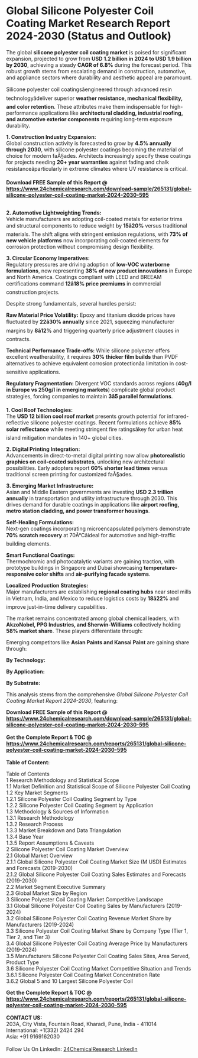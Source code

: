 <h1>Global Silicone Polyester Coil Coating Market Research Report 2024-2030 (Status and Outlook)</h1><p>The global <strong>silicone polyester coil coating market</strong> is poised for significant expansion, projected to grow from <strong>USD 1.2 billion in 2024 to USD 1.9 billion by 2030</strong>, achieving a steady <strong>CAGR of 6.8%</strong> during the forecast period. This robust growth stems from escalating demand in construction, automotive, and appliance sectors where durability and aesthetic appeal are paramount.</p><p>Silicone polyester coil coatingsâengineered through advanced resin technologyâdeliver superior <strong>weather resistance, mechanical flexibility, and color retention</strong>. These attributes make them indispensable for high-performance applications like <strong>architectural cladding, industrial roofing, and automotive exterior components</strong> requiring long-term exposure durability.</p><p><strong>1. Construction Industry Expansion:</strong><br>
Global construction activity is forecasted to grow by <strong>4.5% annually through 2030</strong>, with silicone polyester coatings becoming the material of choice for modern faÃ§ades. Architects increasingly specify these coatings for projects needing <strong>20+ year warranties</strong> against fading and chalk resistanceâparticularly in extreme climates where UV resistance is critical.</p><div><b>Download FREE Sample of this Report @ 
            <a href="https://www.24chemicalresearch.com/download-sample/265131/global-silicone-polyester-coil-coating-market-2024-2030-595">
            https://www.24chemicalresearch.com/download-sample/265131/global-silicone-polyester-coil-coating-market-2024-2030-595</a></b></div><br><p><strong>2. Automotive Lightweighting Trends:</strong><br>
Vehicle manufacturers are adopting coil-coated metals for exterior trims and structural components to reduce weight by <strong>15â20%</strong> versus traditional materials. The shift aligns with stringent emission regulations, with <strong>73% of new vehicle platforms</strong> now incorporating coil-coated elements for corrosion protection without compromising design flexibility.</p><p><strong>3. Circular Economy Imperatives:</strong><br>
Regulatory pressures are driving adoption of <strong>low-VOC waterborne formulations</strong>, now representing <strong>38% of new product innovations</strong> in Europe and North America. Coatings compliant with LEED and BREEAM certifications command <strong>12â18% price premiums</strong> in commercial construction projects.</p><p>Despite strong fundamentals, several hurdles persist:</p><p><strong>Raw Material Price Volatility:</strong> Epoxy and titanium dioxide prices have fluctuated by <strong>22â30% annually</strong> since 2021, squeezing manufacturer margins by <strong>8â12%</strong> and triggering quarterly price adjustment clauses in contracts.</p><p><strong>Technical Performance Trade-offs:</strong> While silicone polyester offers excellent weatherability, it requires <strong>30% thicker film builds</strong> than PVDF alternatives to achieve equivalent corrosion protectionâa limitation in cost-sensitive applications.</p><p><strong>Regulatory Fragmentation:</strong> Divergent VOC standards across regions (<strong>40g/l in Europe vs 250g/l in emerging markets</strong>) complicate global product strategies, forcing companies to maintain <strong>3â5 parallel formulations</strong>.</p><p><strong>1. Cool Roof Technologies:</strong><br>
The <strong>USD 12 billion cool roof market</strong> presents growth potential for infrared-reflective silicone polyester coatings. Recent formulations achieve <strong>85% solar reflectance</strong> while meeting stringent fire ratingsâkey for urban heat island mitigation mandates in 140+ global cities.</p><p><strong>2. Digital Printing Integration:</strong><br>
Advancements in direct-to-metal digital printing now allow <strong>photorealistic graphics on coil-coated substrates</strong>, unlocking new architectural possibilities. Early adopters report <strong>60% shorter lead times</strong> versus traditional screen printing for customized faÃ§ades.</p><p><strong>3. Emerging Market Infrastructure:</strong><br>
Asian and Middle Eastern governments are investing <strong>USD 2.3 trillion annually</strong> in transportation and utility infrastructure through 2030. This drives demand for durable coatings in applications like <strong>airport roofing, metro station cladding, and power transformer housings</strong>.</p><p><strong>Self-Healing Formulations:</strong><br>
    Next-gen coatings incorporating microencapsulated polymers demonstrate <strong>70% scratch recovery</strong> at 70Â°Câideal for automotive and high-traffic building elements.</p><p><strong>Smart Functional Coatings:</strong><br>
    Thermochromic and photocatalytic variants are gaining traction, with prototype buildings in Singapore and Dubai showcasing <strong>temperature-responsive color shifts</strong> and <strong>air-purifying facade systems</strong>.</p><p><strong>Localized Production Strategies:</strong><br>
    Major manufacturers are establishing <strong>regional coating hubs</strong> near steel mills in Vietnam, India, and Mexico to reduce logistics costs by <strong>18â22%</strong> and improve just-in-time delivery capabilities.</p><p>The market remains concentrated among global chemical leaders, with <strong>AkzoNobel, PPG Industries, and Sherwin-Williams</strong> collectively holding <strong>58% market share</strong>. These players differentiate through:</p><p>Emerging competitors like <strong>Asian Paints and Kansai Paint</strong> are gaining share through:</p><p><strong>By Technology:</strong></p><p><strong>By Application:</strong></p><p><strong>By Substrate:</strong></p><p>This analysis stems from the comprehensive <em>Global Silicone Polyester Coil Coating Market Report 2024-2030</em>, featuring:</p><div><b>Download FREE Sample of this Report @ 
            <a href="https://www.24chemicalresearch.com/download-sample/265131/global-silicone-polyester-coil-coating-market-2024-2030-595">
            https://www.24chemicalresearch.com/download-sample/265131/global-silicone-polyester-coil-coating-market-2024-2030-595</a></b></div><br><div><b>Get the Complete Report & TOC @ 
            <a href="https://www.24chemicalresearch.com/reports/265131/global-silicone-polyester-coil-coating-market-2024-2030-595">
            https://www.24chemicalresearch.com/reports/265131/global-silicone-polyester-coil-coating-market-2024-2030-595</a></b></div><br>
            <b>Table of Content:</b><p>Table of Contents<br />
1 Research Methodology and Statistical Scope<br />
1.1 Market Definition and Statistical Scope of Silicone Polyester Coil Coating<br />
1.2 Key Market Segments<br />
1.2.1 Silicone Polyester Coil Coating Segment by Type<br />
1.2.2 Silicone Polyester Coil Coating Segment by Application<br />
1.3 Methodology & Sources of Information<br />
1.3.1 Research Methodology<br />
1.3.2 Research Process<br />
1.3.3 Market Breakdown and Data Triangulation<br />
1.3.4 Base Year<br />
1.3.5 Report Assumptions & Caveats<br />
2 Silicone Polyester Coil Coating Market Overview<br />
2.1 Global Market Overview<br />
2.1.1 Global Silicone Polyester Coil Coating Market Size (M USD) Estimates and Forecasts (2019-2030)<br />
2.1.2 Global Silicone Polyester Coil Coating Sales Estimates and Forecasts (2019-2030)<br />
2.2 Market Segment Executive Summary<br />
2.3 Global Market Size by Region<br />
3 Silicone Polyester Coil Coating Market Competitive Landscape<br />
3.1 Global Silicone Polyester Coil Coating Sales by Manufacturers (2019-2024)<br />
3.2 Global Silicone Polyester Coil Coating Revenue Market Share by Manufacturers (2019-2024)<br />
3.3 Silicone Polyester Coil Coating Market Share by Company Type (Tier 1, Tier 2, and Tier 3)<br />
3.4 Global Silicone Polyester Coil Coating Average Price by Manufacturers (2019-2024)<br />
3.5 Manufacturers Silicone Polyester Coil Coating Sales Sites, Area Served, Product Type<br />
3.6 Silicone Polyester Coil Coating Market Competitive Situation and Trends<br />
3.6.1 Silicone Polyester Coil Coating Market Concentration Rate<br />
3.6.2 Global 5 and 10 Largest Silicone Polyester Coil</p><div><b>Get the Complete Report & TOC @ 
            <a href="https://www.24chemicalresearch.com/reports/265131/global-silicone-polyester-coil-coating-market-2024-2030-595">
            https://www.24chemicalresearch.com/reports/265131/global-silicone-polyester-coil-coating-market-2024-2030-595</a></b></div><br><b>CONTACT US:</b><br>
            203A, City Vista, Fountain Road, Kharadi, Pune, India - 411014<br>
            International: +1(332) 2424 294<br>
            Asia: +91 9169162030 <br><br>
            Follow Us On LinkedIn: <a href="https://www.linkedin.com/company/24chemicalresearch/">24ChemicalResearch LinkedIn</a>